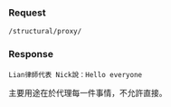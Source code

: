 

### Request 
`/structural/proxy/`

### Response
	Lian律師代表 Nick說：Hello everyone
	
主要用途在於代理每一件事情，不允許直接。